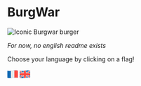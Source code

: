# BurgWar

![Iconic Burgwar burger](https://files.digitalpulsesoftware.net/burger.png)

*For now, no english readme exists*

Choose your language by clicking on a flag!

[![France flag](.github/images/franceflag.png)](README_fr.md)
[![UK flag](.github/images/greatbritainflag.png)](README_en.md)
